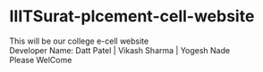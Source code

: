 # IIITSurat-plcement-cell-website

This will be our college e-cell website
<br>
Developer Name:
Datt Patel | Vikash Sharma | Yogesh Nade
<br>
Please WelCome
